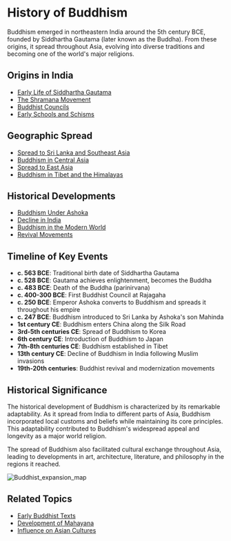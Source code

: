 # History of Buddhism

Buddhism emerged in northeastern India around the 5th century BCE, founded by Siddhartha Gautama (later known as the Buddha). From these origins, it spread throughout Asia, evolving into diverse traditions and becoming one of the world's major religions.

## Origins in India

- [Early Life of Siddhartha Gautama](./siddhartha_gautama.md)
- [The Shramana Movement](./shramana_movement.md)
- [Buddhist Councils](./buddhist_councils.md)
- [Early Schools and Schisms](./early_schools.md)

## Geographic Spread

- [Spread to Sri Lanka and Southeast Asia](./spread_southeast_asia.md)
- [Buddhism in Central Asia](./central_asia.md)
- [Spread to East Asia](./east_asia.md)
- [Buddhism in Tibet and the Himalayas](./tibetan_buddhism.md)

## Historical Developments

- [Buddhism Under Ashoka](./ashoka.md)
- [Decline in India](./decline_in_india.md)
- [Buddhism in the Modern World](./modern_buddhism.md)
- [Revival Movements](./revival_movements.md)

## Timeline of Key Events

- **c. 563 BCE**: Traditional birth date of Siddhartha Gautama
- **c. 528 BCE**: Gautama achieves enlightenment, becomes the Buddha
- **c. 483 BCE**: Death of the Buddha (parinirvana)
- **c. 400-300 BCE**: First Buddhist Council at Rajagaha
- **c. 250 BCE**: Emperor Ashoka converts to Buddhism and spreads it throughout his empire
- **c. 247 BCE**: Buddhism introduced to Sri Lanka by Ashoka's son Mahinda
- **1st century CE**: Buddhism enters China along the Silk Road
- **3rd-5th centuries CE**: Spread of Buddhism to Korea
- **6th century CE**: Introduction of Buddhism to Japan
- **7th-8th centuries CE**: Buddhism established in Tibet
- **13th century CE**: Decline of Buddhism in India following Muslim invasions
- **19th-20th centuries**: Buddhist revival and modernization movements

## Historical Significance

The historical development of Buddhism is characterized by its remarkable adaptability. As it spread from India to different parts of Asia, Buddhism incorporated local customs and beliefs while maintaining its core principles. This adaptability contributed to Buddhism's widespread appeal and longevity as a major world religion.

The spread of Buddhism also facilitated cultural exchange throughout Asia, leading to developments in art, architecture, literature, and philosophy in the regions it reached.

![Buddhist_expansion_map](./images/buddhist_expansion_map.jpg)

## Related Topics

- [Early Buddhist Texts](../texts/early_texts.md)
- [Development of Mahayana](../denominations/mahayana.md)
- [Influence on Asian Cultures](./cultural_influence.md)